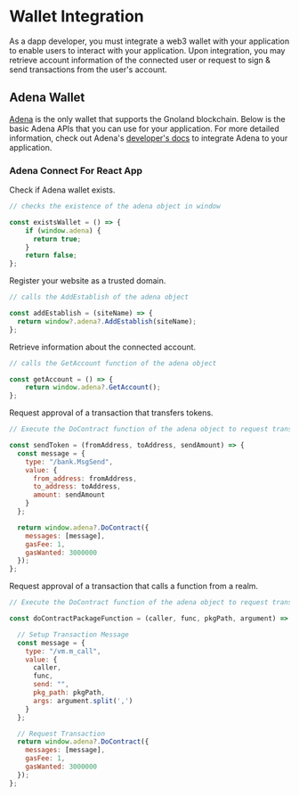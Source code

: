 # Wallet Integration

As a dapp developer, you must integrate a web3 wallet with your application to enable users to interact with your application. Upon integration, you may retrieve account information of the connected user or request to sign & send transactions from the user's account.

## Adena Wallet

[Adena](https://adena.app/) is the only wallet that supports the Gnoland blockchain. Below is the basic Adena APIs that you can use for your application. For more detailed information, check out Adena's [developer's docs](https://docs.adena.app/) to integrate Adena to your application.&#x20;

### Adena Connect For React App

Check if Adena wallet exists.

```javascript
// checks the existence of the adena object in window

const existsWallet = () => {
    if (window.adena) {
      return true;
    }
    return false;
};

```



Register your website as a trusted domain.

```javascript
// calls the AddEstablish of the adena object

const addEstablish = (siteName) => {
  return window?.adena?.AddEstablish(siteName);
};

```



Retrieve information about the connected account.

```javascript
// calls the GetAccount function of the adena object

const getAccount = () => {
    return window.adena?.GetAccount();
};

```



Request approval of a transaction that transfers tokens.

```javascript
// Execute the DoContract function of the adena object to request transaction.

const sendToken = (fromAddress, toAddress, sendAmount) => {
  const message = {
    type: "/bank.MsgSend",
    value: {
      from_address: fromAddress,
      to_address: toAddress,
      amount: sendAmount
    }
  };

  return window.adena?.DoContract({
    messages: [message],
    gasFee: 1,
    gasWanted: 3000000
  });
};

```



Request approval of a transaction that calls a function from a realm.

```javascript
// Execute the DoContract function of the adena object to request transaction.

const doContractPackageFunction = (caller, func, pkgPath, argument) => {

  // Setup Transaction Message
  const message = {
    type: "/vm.m_call",
    value: {
      caller,
      func,
      send: "",
      pkg_path: pkgPath,
      args: argument.split(',')
    }
  };

  // Request Transaction
  return window.adena?.DoContract({
    messages: [message],
    gasFee: 1,
    gasWanted: 3000000
  });
};
```
